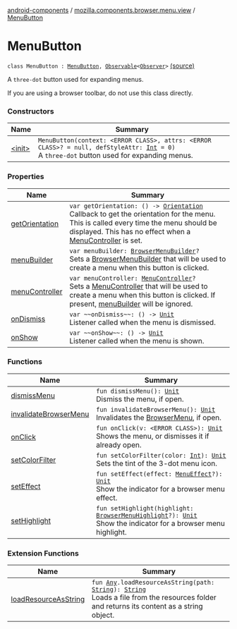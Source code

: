 [android-components](../../index.md) / [mozilla.components.browser.menu.view](../index.md) / [MenuButton](./index.md)

# MenuButton

`class MenuButton : `[`MenuButton`](../../mozilla.components.concept.menu/-menu-button/index.md)`, `[`Observable`](../../mozilla.components.support.base.observer/-observable/index.md)`<`[`Observer`](../../mozilla.components.concept.menu/-menu-button/-observer/index.md)`>` [(source)](https://github.com/mozilla-mobile/android-components/blob/master/components/browser/menu/src/main/java/mozilla/components/browser/menu/view/MenuButton.kt#L37)

A `three-dot` button used for expanding menus.

If you are using a browser toolbar, do not use this class directly.

### Constructors

| Name | Summary |
|---|---|
| [&lt;init&gt;](-init-.md) | `MenuButton(context: <ERROR CLASS>, attrs: <ERROR CLASS>? = null, defStyleAttr: `[`Int`](https://kotlinlang.org/api/latest/jvm/stdlib/kotlin/-int/index.html)` = 0)`<br>A `three-dot` button used for expanding menus. |

### Properties

| Name | Summary |
|---|---|
| [getOrientation](get-orientation.md) | `var getOrientation: () -> `[`Orientation`](../../mozilla.components.browser.menu/-browser-menu/-orientation/index.md)<br>Callback to get the orientation for the menu. This is called every time the menu should be displayed. This has no effect when a [MenuController](../../mozilla.components.concept.menu/-menu-controller/index.md) is set. |
| [menuBuilder](menu-builder.md) | `var menuBuilder: `[`BrowserMenuBuilder`](../../mozilla.components.browser.menu/-browser-menu-builder/index.md)`?`<br>Sets a [BrowserMenuBuilder](../../mozilla.components.browser.menu/-browser-menu-builder/index.md) that will be used to create a menu when this button is clicked. |
| [menuController](menu-controller.md) | `var menuController: `[`MenuController`](../../mozilla.components.concept.menu/-menu-controller/index.md)`?`<br>Sets a [MenuController](../../mozilla.components.concept.menu/-menu-controller/index.md) that will be used to create a menu when this button is clicked. If present, [menuBuilder](menu-builder.md) will be ignored. |
| [onDismiss](on-dismiss.md) | `var ~~onDismiss~~: () -> `[`Unit`](https://kotlinlang.org/api/latest/jvm/stdlib/kotlin/-unit/index.html)<br>Listener called when the menu is dismissed. |
| [onShow](on-show.md) | `var ~~onShow~~: () -> `[`Unit`](https://kotlinlang.org/api/latest/jvm/stdlib/kotlin/-unit/index.html)<br>Listener called when the menu is shown. |

### Functions

| Name | Summary |
|---|---|
| [dismissMenu](dismiss-menu.md) | `fun dismissMenu(): `[`Unit`](https://kotlinlang.org/api/latest/jvm/stdlib/kotlin/-unit/index.html)<br>Dismiss the menu, if open. |
| [invalidateBrowserMenu](invalidate-browser-menu.md) | `fun invalidateBrowserMenu(): `[`Unit`](https://kotlinlang.org/api/latest/jvm/stdlib/kotlin/-unit/index.html)<br>Invalidates the [BrowserMenu](../../mozilla.components.browser.menu/-browser-menu/index.md), if open. |
| [onClick](on-click.md) | `fun onClick(v: <ERROR CLASS>): `[`Unit`](https://kotlinlang.org/api/latest/jvm/stdlib/kotlin/-unit/index.html)<br>Shows the menu, or dismisses it if already open. |
| [setColorFilter](set-color-filter.md) | `fun setColorFilter(color: `[`Int`](https://kotlinlang.org/api/latest/jvm/stdlib/kotlin/-int/index.html)`): `[`Unit`](https://kotlinlang.org/api/latest/jvm/stdlib/kotlin/-unit/index.html)<br>Sets the tint of the 3-dot menu icon. |
| [setEffect](set-effect.md) | `fun setEffect(effect: `[`MenuEffect`](../../mozilla.components.concept.menu.candidate/-menu-effect.md)`?): `[`Unit`](https://kotlinlang.org/api/latest/jvm/stdlib/kotlin/-unit/index.html)<br>Show the indicator for a browser menu effect. |
| [setHighlight](set-highlight.md) | `fun setHighlight(highlight: `[`BrowserMenuHighlight`](../../mozilla.components.browser.menu/-browser-menu-highlight/index.md)`?): `[`Unit`](https://kotlinlang.org/api/latest/jvm/stdlib/kotlin/-unit/index.html)<br>Show the indicator for a browser menu highlight. |

### Extension Functions

| Name | Summary |
|---|---|
| [loadResourceAsString](../../mozilla.components.support.test.file/kotlin.-any/load-resource-as-string.md) | `fun `[`Any`](https://kotlinlang.org/api/latest/jvm/stdlib/kotlin/-any/index.html)`.loadResourceAsString(path: `[`String`](https://kotlinlang.org/api/latest/jvm/stdlib/kotlin/-string/index.html)`): `[`String`](https://kotlinlang.org/api/latest/jvm/stdlib/kotlin/-string/index.html)<br>Loads a file from the resources folder and returns its content as a string object. |
